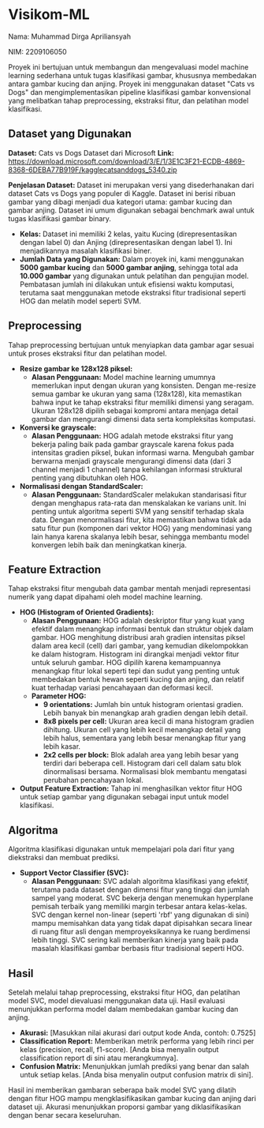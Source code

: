 # Visikom-ML

Nama: Muhammad Dirga Apriliansyah

NIM: 2209106050

Proyek ini bertujuan untuk membangun dan mengevaluasi model machine learning sederhana untuk tugas klasifikasi gambar, khususnya membedakan antara gambar kucing dan anjing. Proyek ini menggunakan dataset "Cats vs Dogs" dan mengimplementasikan pipeline klasifikasi gambar konvensional yang melibatkan tahap preprocessing, ekstraksi fitur, dan pelatihan model klasifikasi.

## Dataset yang Digunakan

**Dataset:** Cats vs Dogs Dataset dari Microsoft
**Link:** https://download.microsoft.com/download/3/E/1/3E1C3F21-ECDB-4869-8368-6DEBA77B919F/kagglecatsanddogs_5340.zip

**Penjelasan Dataset:**
Dataset ini merupakan versi yang disederhanakan dari dataset Cats vs Dogs yang populer di Kaggle. Dataset ini berisi ribuan gambar yang dibagi menjadi dua kategori utama: gambar kucing dan gambar anjing. Dataset ini umum digunakan sebagai benchmark awal untuk tugas klasifikasi gambar binary.

- **Kelas:** Dataset ini memiliki 2 kelas, yaitu Kucing (direpresentasikan dengan label 0) dan Anjing (direpresentasikan dengan label 1). Ini menjadikannya masalah klasifikasi biner.
- **Jumlah Data yang Digunakan:** Dalam proyek ini, kami menggunakan **5000 gambar kucing** dan **5000 gambar anjing**, sehingga total ada **10.000 gambar** yang digunakan untuk pelatihan dan pengujian model. Pembatasan jumlah ini dilakukan untuk efisiensi waktu komputasi, terutama saat menggunakan metode ekstraksi fitur tradisional seperti HOG dan melatih model seperti SVM.

## Preprocessing

Tahap preprocessing bertujuan untuk menyiapkan data gambar agar sesuai untuk proses ekstraksi fitur dan pelatihan model.

- **Resize gambar ke 128x128 piksel:**
    - **Alasan Penggunaan:** Model machine learning umumnya memerlukan input dengan ukuran yang konsisten. Dengan me-resize semua gambar ke ukuran yang sama (128x128), kita memastikan bahwa input ke tahap ekstraksi fitur memiliki dimensi yang seragam. Ukuran 128x128 dipilih sebagai kompromi antara menjaga detail gambar dan mengurangi dimensi data serta kompleksitas komputasi.
- **Konversi ke grayscale:**
    - **Alasan Penggunaan:** HOG adalah metode ekstraksi fitur yang bekerja paling baik pada gambar grayscale karena fokus pada intensitas gradien piksel, bukan informasi warna. Mengubah gambar berwarna menjadi grayscale mengurangi dimensi data (dari 3 channel menjadi 1 channel) tanpa kehilangan informasi struktural penting yang dibutuhkan oleh HOG.
- **Normalisasi dengan StandardScaler:**
    - **Alasan Penggunaan:** StandardScaler melakukan standarisasi fitur dengan menghapus rata-rata dan menskalakan ke varians unit. Ini penting untuk algoritma seperti SVM yang sensitif terhadap skala data. Dengan menormalisasi fitur, kita memastikan bahwa tidak ada satu fitur pun (komponen dari vektor HOG) yang mendominasi yang lain hanya karena skalanya lebih besar, sehingga membantu model konvergen lebih baik dan meningkatkan kinerja.

## Feature Extraction

Tahap ekstraksi fitur mengubah data gambar mentah menjadi representasi numerik yang dapat dipahami oleh model machine learning.

- **HOG (Histogram of Oriented Gradients):**
    - **Alasan Penggunaan:** HOG adalah deskriptor fitur yang kuat yang efektif dalam menangkap informasi bentuk dan struktur objek dalam gambar. HOG menghitung distribusi arah gradien intensitas piksel dalam area kecil (cell) dari gambar, yang kemudian dikelompokkan ke dalam histogram. Histogram ini dirangkai menjadi vektor fitur untuk seluruh gambar. HOG dipilih karena kemampuannya menangkap fitur lokal seperti tepi dan sudut yang penting untuk membedakan bentuk hewan seperti kucing dan anjing, dan relatif kuat terhadap variasi pencahayaan dan deformasi kecil.
    - **Parameter HOG:**
        - **9 orientations:** Jumlah bin untuk histogram orientasi gradien. Lebih banyak bin menangkap arah gradien dengan lebih detail.
        - **8x8 pixels per cell:** Ukuran area kecil di mana histogram gradien dihitung. Ukuran cell yang lebih kecil menangkap detail yang lebih halus, sementara yang lebih besar menangkap fitur yang lebih kasar.
        - **2x2 cells per block:** Blok adalah area yang lebih besar yang terdiri dari beberapa cell. Histogram dari cell dalam satu blok dinormalisasi bersama. Normalisasi blok membantu mengatasi perubahan pencahayaan lokal.
- **Output Feature Extraction:** Tahap ini menghasilkan vektor fitur HOG untuk setiap gambar yang digunakan sebagai input untuk model klasifikasi.

## Algoritma

Algoritma klasifikasi digunakan untuk mempelajari pola dari fitur yang diekstraksi dan membuat prediksi.

- **Support Vector Classifier (SVC):**
    - **Alasan Penggunaan:** SVC adalah algoritma klasifikasi yang efektif, terutama pada dataset dengan dimensi fitur yang tinggi dan jumlah sampel yang moderat. SVC bekerja dengan menemukan hyperplane pemisah terbaik yang memiliki margin terbesar antara kelas-kelas. SVC dengan kernel non-linear (seperti 'rbf' yang digunakan di sini) mampu memisahkan data yang tidak dapat dipisahkan secara linear di ruang fitur asli dengan memproyeksikannya ke ruang berdimensi lebih tinggi. SVC sering kali memberikan kinerja yang baik pada masalah klasifikasi gambar berbasis fitur tradisional seperti HOG.

## Hasil

Setelah melalui tahap preprocessing, ekstraksi fitur HOG, dan pelatihan model SVC, model dievaluasi menggunakan data uji. Hasil evaluasi menunjukkan performa model dalam membedakan gambar kucing dan anjing.

- **Akurasi:** [Masukkan nilai akurasi dari output kode Anda, contoh: 0.7525]
- **Classification Report:** Memberikan metrik performa yang lebih rinci per kelas (precision, recall, f1-score). [Anda bisa menyalin output classification report di sini atau merangkumnya].
- **Confusion Matrix:** Menunjukkan jumlah prediksi yang benar dan salah untuk setiap kelas. [Anda bisa menyalin output confusion matrix di sini].

Hasil ini memberikan gambaran seberapa baik model SVC yang dilatih dengan fitur HOG mampu mengklasifikasikan gambar kucing dan anjing dari dataset uji. Akurasi menunjukkan proporsi gambar yang diklasifikasikan dengan benar secara keseluruhan.

